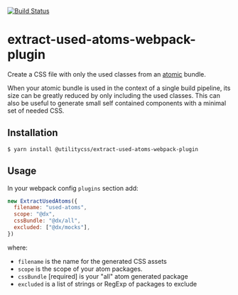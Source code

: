 [![Build Status](https://travis-ci.com/utilitycss/extract-used-atoms-webpack-plugin.svg?branch=master)](https://travis-ci.com/utilitycss/atomic)

# extract-used-atoms-webpack-plugin
Create a CSS file with only the used classes from an
[atomic](https://github.com/utilitycss/atomic) bundle.

When your atomic bundle is used in the context of a single build pipeline, its
size can be greatly reduced by only including the used classes. This can also
be useful to generate small self contained components with a minimal set of
needed CSS.

## Installation
```
$ yarn install @utilitycss/extract-used-atoms-webpack-plugin
```

## Usage
In your webpack config `plugins` section add:

```js
new ExtractUsedAtoms({
  filename: "used-atoms",
  scope: "@dx",
  cssBundle: "@dx/all",
  excluded: ["@dx/mocks"],
})
```

where:
- `filename` is the name for the generated CSS assets
- `scope` is the scope of your atom packages.
- `cssBundle` [required] is your "all" atom generated package
- `excluded` is a list of strings or RegExp of packages to exclude
